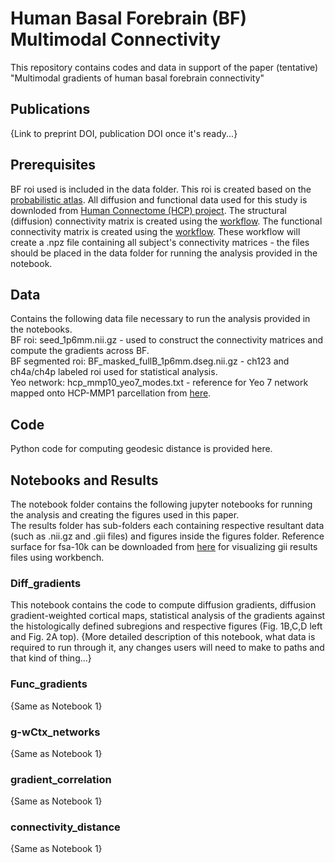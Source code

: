 # Human Basal Forebrain (BF) Multimodal Connectivity 

This repository contains codes and data in support of the paper (tentative) "Multimodal gradients of human basal forebrain connectivity" 

## Publications

{Link to preprint DOI, publication DOI once it's ready...}

## Prerequisites

BF roi used is included in the data folder. This roi is created based on the [probabilistic atlas](https://pubmed.ncbi.nlm.nih.gov/18585468/).
All diffusion and functional data used for this study is downloded from [Human Connectome (HCP) project](http://www.humanconnectomeproject.org/).
The structural (diffusion) connectivity matrix is created using the [workflow](https://github.com/sudesnac/diffparc-smk). 
The functional connectivity matrix is created using the [workflow](https://github.com/khanlab/subcorticalparc-smk).
These workflow will create a .npz file containing all subject's connectivity matrices - the files should be placed in the data folder for running the analysis provided in the notebook. 

## Data

Contains the following data file necessary to run the analysis provided in the notebooks.\
BF roi: seed_1p6mm.nii.gz - used to construct the connectivity matrices and compute the gradients across BF.\
BF segmented roi: BF_masked_fullB_1p6mm.dseg.nii.gz - ch123 and ch4a/ch4p labeled roi used for statistical analysis.\
Yeo network: hcp_mmp10_yeo7_modes.txt - reference for Yeo 7 network mapped onto HCP-MMP1 parcellation from [here](https://pubmed.ncbi.nlm.nih.gov/30793087/). 

## Code

Python code for computing geodesic distance is provided here. 

## Notebooks and Results

The notebook folder contains the following jupyter notebooks for running the analysis and creating the figures used in this paper.\
The results folder has sub-folders each containing respective resultant data (such as .nii.gz and .gii files) and figures inside the figures folder. Reference surface for fsa-10k can be downloaded from [here](https://github.com/MICA-MNI/BrainSpace/tree/master/brainspace/datasets/surfaces) for visualizing gii results files using workbench.

### Diff_gradients

This notebook contains the code to compute diffusion gradients, diffusion gradient-weighted cortical maps, statistical analysis of the gradients against the histologically defined subregions and respective figures (Fig. 1B,C,D left and Fig. 2A top). 
{More detailed description of this notebook, what data is required to run through it, any changes users will need to make to paths and that kind of thing...}

### Func_gradients

{Same as Notebook 1}

### g-wCtx_networks

{Same as Notebook 1}

### gradient_correlation

{Same as Notebook 1}

### connectivity_distance

{Same as Notebook 1}
